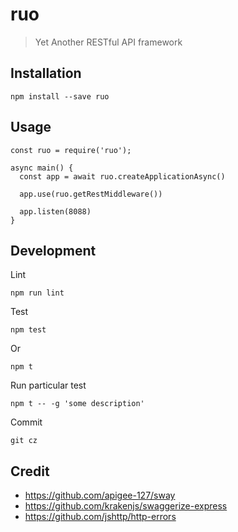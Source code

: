 # ruo
> Yet Another RESTful API framework

## Installation

    npm install --save ruo


## Usage

    const ruo = require('ruo');

    async main() {
      const app = await ruo.createApplicationAsync()

      app.use(ruo.getRestMiddleware())

      app.listen(8088)
    }

## Development

Lint

    npm run lint

Test

    npm test

Or

    npm t

Run particular test

    npm t -- -g 'some description'

Commit

    git cz

## Credit

* https://github.com/apigee-127/sway
* https://github.com/krakenjs/swaggerize-express
* https://github.com/jshttp/http-errors
